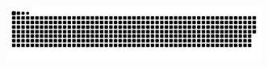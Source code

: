 
![Snake animation](https://github.com/GustavoQuiel/GustavoQuiel/blob/output/github-contribution-grid-snake.svg)
